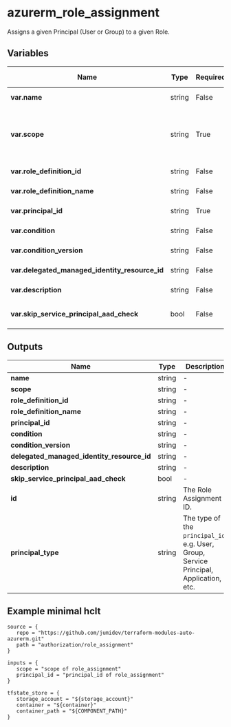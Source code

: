 # azurerm_role_assignment

Assigns a given Principal (User or Group) to a given Role.

## Variables

| Name | Type | Required? |  Default  |  possible values |  Description |
| ---- | ---- | --------- |  ----------- | ----------- | ----------- |
| **var.name** | string | False | -  |  -  |  A unique UUID/GUID for this Role Assignment - one will be generated if not specified. Changing this forces a new resource to be created. | 
| **var.scope** | string | True | -  |  -  |  The scope at which the Role Assignment applies to, such as `/subscriptions/0b1f6471-1bf0-4dda-aec3-111122223333`, `/subscriptions/0b1f6471-1bf0-4dda-aec3-111122223333/resourceGroups/myGroup`, or `/subscriptions/0b1f6471-1bf0-4dda-aec3-111122223333/resourceGroups/myGroup/providers/Microsoft.Compute/virtualMachines/myVM`, or `/providers/Microsoft.Management/managementGroups/myMG`. Changing this forces a new resource to be created. | 
| **var.role_definition_id** | string | False | -  |  -  |  The Scoped-ID of the Role Definition. Changing this forces a new resource to be created. Conflicts with `role_definition_name`. | 
| **var.role_definition_name** | string | False | -  |  -  |  The name of a built-in Role. Changing this forces a new resource to be created. Conflicts with `role_definition_id`. | 
| **var.principal_id** | string | True | -  |  -  |  The ID of the Principal (User, Group or Service Principal) to assign the Role Definition to. Changing this forces a new resource to be created. | 
| **var.condition** | string | False | -  |  -  |  The condition that limits the resources that the role can be assigned to. Changing this forces a new resource to be created. | 
| **var.condition_version** | string | False | -  |  `1.0`, `2.0`  |  The version of the condition. Possible values are `1.0` or `2.0`. Changing this forces a new resource to be created. | 
| **var.delegated_managed_identity_resource_id** | string | False | -  |  -  |  The delegated Azure Resource Id which contains a Managed Identity. Changing this forces a new resource to be created. | 
| **var.description** | string | False | -  |  -  |  The description for this Role Assignment. Changing this forces a new resource to be created. | 
| **var.skip_service_principal_aad_check** | bool | False | `False`  |  -  |  If the `principal_id` is a newly provisioned `Service Principal` set this value to `true` to skip the `Azure Active Directory` check which may fail due to replication lag. This argument is only valid if the `principal_id` is a `Service Principal` identity. Defaults to `false`. | 



## Outputs

| Name | Type | Description |
| ---- | ---- | --------- | 
| **name** | string  | - | 
| **scope** | string  | - | 
| **role_definition_id** | string  | - | 
| **role_definition_name** | string  | - | 
| **principal_id** | string  | - | 
| **condition** | string  | - | 
| **condition_version** | string  | - | 
| **delegated_managed_identity_resource_id** | string  | - | 
| **description** | string  | - | 
| **skip_service_principal_aad_check** | bool  | - | 
| **id** | string  | The Role Assignment ID. | 
| **principal_type** | string  | The type of the `principal_id`, e.g. User, Group, Service Principal, Application, etc. | 

## Example minimal hclt

```hcl
source = {
   repo = "https://github.com/jumidev/terraform-modules-auto-azurerm.git" 
   path = "authorization/role_assignment" 
}

inputs = {
   scope = "scope of role_assignment" 
   principal_id = "principal_id of role_assignment" 
}

tfstate_store = {
   storage_account = "${storage_account}" 
   container = "${container}" 
   container_path = "${COMPONENT_PATH}" 
}


```